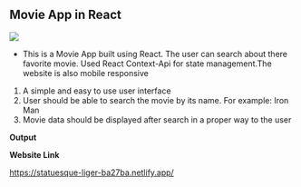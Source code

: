  
## Movie App in React ##
![](https://img.shields.io/badge/-Task---brightgreen)

- This is a Movie App built using React. The user can search about there favorite movie. Used React Context-Api for state management.The website is also mobile responsive  

1. A simple and easy to use user interface
2. User should be able to search the movie by its name. For example: Iron Man
3. Movie data should be displayed after search in a proper way to the user



**Output**


**Website Link**

https://statuesque-liger-ba27ba.netlify.app/
